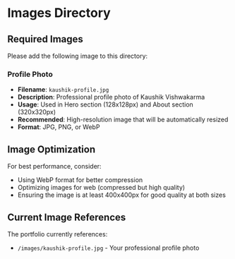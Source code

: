 # Images Directory

## Required Images

Please add the following image to this directory:

### Profile Photo
- **Filename**: `kaushik-profile.jpg`
- **Description**: Professional profile photo of Kaushik Vishwakarma
- **Usage**: Used in Hero section (128x128px) and About section (320x320px)
- **Recommended**: High-resolution image that will be automatically resized
- **Format**: JPG, PNG, or WebP

## Image Optimization

For best performance, consider:
- Using WebP format for better compression
- Optimizing images for web (compressed but high quality)
- Ensuring the image is at least 400x400px for good quality at both sizes

## Current Image References

The portfolio currently references:
- `/images/kaushik-profile.jpg` - Your professional profile photo

